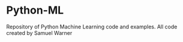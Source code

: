 # Python-ML

Repository of Python Machine Learning code and examples. All code created by Samuel Warner 
